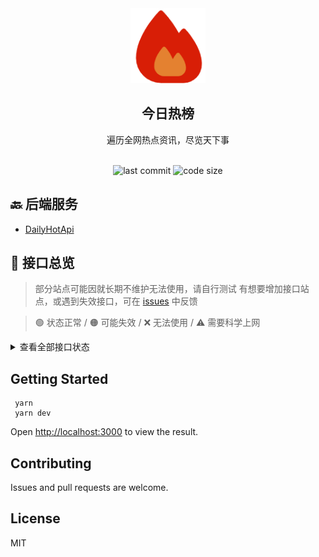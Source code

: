 <div align="center">
<img src="./public/favicon.png" width="120px" height="120px" />
<h2>今日热榜</h2>
<p>遍历全网热点资讯，尽览天下事</p>
<br />
<img src="https://img.shields.io/github/last-commit/daylight2022/DailyHot" alt="last commit"/>
 <img src="https://img.shields.io/github/languages/code-size/daylight2022/DailyHot" alt="code size"/>
</div>

## 🔙 后端服务

- [DailyHotApi](https://github.com/daylight2022/DailyHotApi)

## 👀 接口总览

> 部分站点可能因就长期不维护无法使用，请自行测试
> 有想要增加接口站点，或遇到失效接口，可在 [issues](https://github.com/daylight2022/DailyHotApi/issues) 中反馈

> 🟢 状态正常 / 🟠 可能失效 / ❌ 无法使用 / ⚠️ 需要科学上网

<details>
<summary>查看全部接口状态</summary>

| **站点** | **类别** | **接口名称** | **状态** |
| -------- | -------- | ------------ | -------- |
| 知乎     | 热榜     | zhihu        | 🟢       |
| 知乎日报 | 推荐榜   | zhihu-daily  | 🟢       |
| 今日头条 | 热榜     | toutiao      | 🟢       |

</details>

## Getting Started

```
 yarn 
 yarn dev
```

Open [http://localhost:3000](http://localhost:3000) to view the result.

## Contributing

Issues and pull requests are welcome.

## License

MIT
